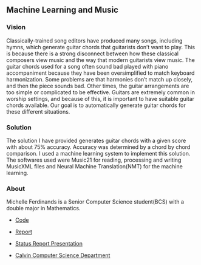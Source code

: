 ## Machine Learning and Music

### Vision

  Classically-trained song editors have produced many songs, including hymns, which generate guitar chords 
that guitarists don’t want to play. This is because there is a strong disconnect between how these classical composers 
view music and the way that modern guitarists view music. The guitar chords used for a song often sound bad played 
with piano accompaniment because they have been oversimplified to match keyboard harmonization. Some problems 
are that harmonies don’t match up closely, and then the piece sounds bad. Other times, the guitar arrangements are 
too simple or complicated to be effective. Guitars are extremely common in worship settings, and because of this, it 
is important to have suitable guitar chords available. Our goal is to automatically generate guitar chords for these 
different situations.


### Solution

  The solution I have provided generates guitar chords with a given score with about 75% accuracy. Accuracy was 
determined by a chord by chord comparison. I used a machine learning system to implement this solution. The softwares
used were Music21 for reading, processing and writing MusicXML files and Neural Machine Translation(NMT) 
for the machine learning.


### About

Michelle Ferdinands is a Senior Computer Science student(BCS) with a double major in Mathematics.

- [Code](hhttps://github.com/hplantin/guitar_chords/)
- [Report](https://docs.google.com/document/d/1LFIFcN4nwyGr-g48CTDPQHCTlWSqaIavUwb5NiWviwQ/edit)
- [Status Report Presentation](https://docs.google.com/presentation/d/1z3kbiFpjB709BOqNzh3NurjnqQSbewaM/edit#slide=id.p1)


- [Calvin Computer Science Department](https://computing.calvin.edu/)




